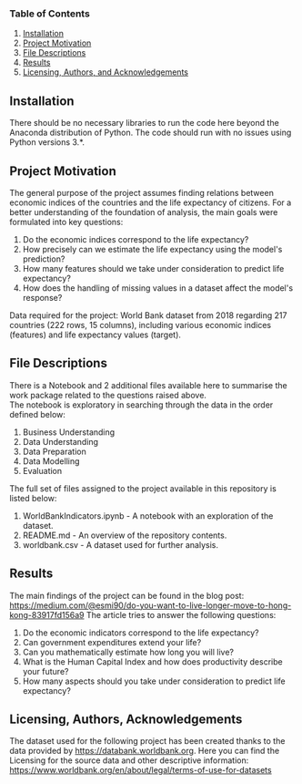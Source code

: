 ### Table of Contents

1. [Installation](#installation)
2. [Project Motivation](#motivation)
3. [File Descriptions](#files)
4. [Results](#results)
5. [Licensing, Authors, and Acknowledgements](#licensing)

## Installation <a name="installation"></a>
 
There should be no necessary libraries to run the code here beyond the Anaconda distribution of Python.  The code should run with no issues using Python versions 3.*.

## Project Motivation<a name="motivation"></a>

The general purpose of the project assumes finding relations between economic indices of the countries and the life expectancy of citizens. For a better understanding of the foundation of analysis, the main goals were formulated into key questions: 

1. Do the economic indices correspond to the life expectancy?
2. How precisely can we estimate the life expectancy using the model's prediction?
3. How many features should we take under consideration to predict life expectancy?
4. How does the handling of missing values in a dataset affect the model's response?

Data required for the project: World Bank dataset from 2018 regarding 217 countries (222 rows, 15 columns), including various economic indices (features) and life expectancy values (target). 

## File Descriptions <a name="files"></a>

There is a Notebook and 2 additional files available here to summarise the work package related to the questions raised above.  
The notebook is exploratory in searching through the data in the order defined below:

1. Business Understanding
2. Data Understanding
3. Data Preparation
4. Data Modelling
5. Evaluation

The full set of files assigned to the project available in this repository is listed below:

1. WorldBankIndicators.ipynb - A notebook with an exploration of the dataset.
2. README.md - An overview of the repository contents.
3. worldbank.csv - A dataset used for further analysis.

## Results<a name="results"></a>

The main findings of the project can be found in the blog post: https://medium.com/@esmi90/do-you-want-to-live-longer-move-to-hong-kong-83917fd156a9
The article tries to answer the following questions:

1. Do the economic indicators correspond to the life expectancy?
2. Can government expenditures extend your life?
3. Can you mathematically estimate how long you will live?
4. What is the Human Capital Index and how does productivity describe your future?
5. How many aspects should you take under consideration to predict life expectancy?

## Licensing, Authors, Acknowledgements<a name="licensing"></a>

The dataset used for the following project has been created thanks to the data provided by https://databank.worldbank.org. Here you can find the Licensing for the source data and other descriptive information: https://www.worldbank.org/en/about/legal/terms-of-use-for-datasets

